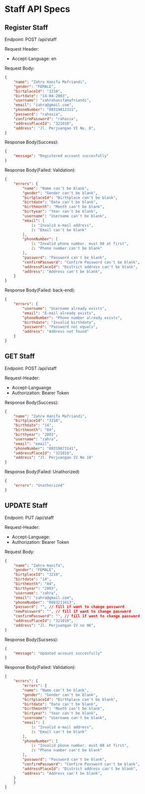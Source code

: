 # Staff API Specs

## Register Staff
Endpoint: POST /api/staff

Request Header: 
- Accept-Language: en

Request Body: 
```json
{
    "name": "Zahra Hanifa Mafriandi",
    "gender": "FEMALE",
    "birtplaceId": "3210",
    "birtdate": "14-04-2003",
    "username": "zahrahanifamafriandi",
    "email": "zahra@gmail.com",
    "phoneNumber": "08319812311",
    "password": "rahasia",
    "confirmPassword": "rahasia",
    "addressPlaceId": "321010",
    "address": "Jl. Perjuangan VI No. 8",
}
```

Response Body(Success):
```json
{
    "message": "Registered account succesfully"
}
```

Response Body(Failed: Validation):
```json
{
    "errors": {
        "name": "Name can't be blank",
        "gender": "Gender can't be blank",
        "birtplaceId": "Birthplace can't be blank",
        "birtdate": "Date can't be blank",
        "birthmonth": "Month can't be blank",
        "birtyear": "Year can't be blank",
        "username": "Username can't be blank",
        "email": [
            1: "Invalid e-mail address",
            2: "Email can't be blank"
        ],
        "phoneNumber": [
            1: "Invalid phone number. must 08 at first",
            2: "Phone number can't be blank"
        ],
        "password": "Password can't be blank",
        "confirmPassword": "Confirm Password can't be blank",
        "addressPlaceId": "District address can't be blank",
        "address": "Address can't be blank",
    }
}

```
Response Body(Failed: back-end):
```json
{
    "errors": {
        "username": "Username already exists",
        "email": "E-mail already exists",
        "phoneNumber": "Phone number already exists",
        "birthdate": "Invalid birthdate",
        "password": "Password not equals",
        "address": "Address not found"
    }
}
```

## GET Staff
Endpoint: POST /api/staff

Request-Header:
- Accept-Languange
- Authorization: Bearer Token

Response Body(Success):
```json
{
    "name": "Zahra Hanifa Mafriandi",
    "birtplaceId": "3210",
    "birthdate": "14",
    "birthmonth": "04",
    "birthyear": "2003",
    "username": "zahra",
    "email": "email",
    "phoneNumber": "08319073141",
    "addressPlaceId": "321010",
    "address": "Jl. Perjuangan IV No 10"
}
```

Response Body(Failed: Unathorized)
```json
{
    "errors": "Unathorized"
}
```

## UPDATE Staff

Endpoint: PUT /api/staff

Request-Header:
- Accept-Language: 
- Authorization: Bearer Token

Request Body:
```json
{
    "name": "Zahra Hanifa",
    "gender": "FEMALE",
    "birtplaceId": "3210",
    "birtdate": "14",
    "birthmonth": "04",
    "birthyear": "2003",
    "username": "zahra",
    "email": "zahra@gmail.com",
    "phoneNumber": "0883213413",
    "password": "", // fill if want to change password
    "newPassword": "", // fill if want to change password
    "confirmPassword": "", // fill if want to change password
    "addressPlaceId": "321010",
    "address": "Jl. Perjuangan IV no 96",
}
```

Response Body(Sucsess): 
```json
{
    "message": "Updated account succesfully"
}
```

Response Body(Failed: Validation):
```json
{
    "errors": {
        "errors": {
        "name": "Name can't be blank",
        "gender": "Gender can't be blank",
        "birtplaceId": "Birthplace can't be blank",
        "birtdate": "Date can't be blank",
        "birthmonth": "Month can't be blank",
        "birtyear": "Year can't be blank",
        "username": "Username can't be blank",
        "email": [
            1: "Invalid e-mail address",
            2: "Email can't be blank"
        ],
        "phoneNumber": [
            1: "Invalid phone number. must 08 at first",
            2: "Phone number can't be blank"
        ],
        "password": "Password can't be blank",
        "confirmPassword": "Confirm Password can't be blank",
        "addressPlaceId": "District address can't be blank",
        "address": "Address can't be blank",
    }
    }
}
```


